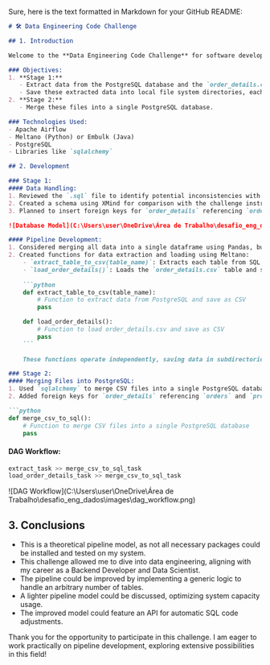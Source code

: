 Sure, here is the text formatted in Markdown for your GitHub README:

```markdown
# 🛠️ Data Engineering Code Challenge

## 1. Introduction

Welcome to the **Data Engineering Code Challenge** for software developers! This project focuses on data pipelines, using the Northwind dataset from Microsoft (for educational purposes) and an additional CSV file named `order_details.csv` as part of the challenge.

### Objectives:
1. **Stage 1:**
   - Extract data from the PostgreSQL database and the `order_details.csv` file.
   - Save these extracted data into local file system directories, each containing respective tables. The `order_details` file itself will be treated as a table.
2. **Stage 2:**
   - Merge these files into a single PostgreSQL database.

### Technologies Used:
- Apache Airflow
- Meltano (Python) or Embulk (Java)
- PostgreSQL
- Libraries like `sqlalchemy`

## 2. Development

### Stage 1:
#### Data Handling:
1. Reviewed the `.sql` file to identify potential inconsistencies with the proposed database schema. 
2. Created a schema using XMind for comparison with the challenge instructions. Identified and resolved discrepancies, recording changes in `task_schedule.txt`. Adjusted NOT NULL constraints, revised foreign keys, and ensured primary key redundancy for proper table properties.
3. Planned to insert foreign keys for `order_details` referencing `orders` and `products` in the final step.

![Database Model](C:\Users\user\OneDrive\Área de Trabalho\desafio_eng_dados\images\db_model.png)

#### Pipeline Development:
1. Considered merging all data into a single dataframe using Pandas, but opted for Meltano for dynamic pipeline management.
2. Created functions for data extraction and loading using Meltano:
    - `extract_table_to_csv(table_name)`: Extracts each table from SQL and saves to the local file system.
    - `load_order_details()`: Loads the `order_details.csv` table and saves it to the local file system.
    
    ```python
    def extract_table_to_csv(table_name):
        # Function to extract data from PostgreSQL and save as CSV
        pass

    def load_order_details():
        # Function to load order_details.csv and save as CSV
        pass
    ```
   
    These functions operate independently, saving data in subdirectories for each table within the local file system.

### Stage 2:
#### Merging Files into PostgreSQL:
1. Used `sqlalchemy` to merge CSV files into a single PostgreSQL database in the `final_data` directory.
2. Added foreign keys for `order_details` referencing `orders` and `products`.

```python
def merge_csv_to_sql():
    # Function to merge CSV files into a single PostgreSQL database
    pass
```

#### DAG Workflow:
```python
extract_task >> merge_csv_to_sql_task
load_order_details_task >> merge_csv_to_sql_task
```

![DAG Workflow](C:\Users\user\OneDrive\Área de Trabalho\desafio_eng_dados\images\dag_workflow.png)

## 3. Conclusions

- This is a theoretical pipeline model, as not all necessary packages could be installed and tested on my system.
- This challenge allowed me to dive into data engineering, aligning with my career as a Backend Developer and Data Scientist.
- The pipeline could be improved by implementing a generic logic to handle an arbitrary number of tables.
- A lighter pipeline model could be discussed, optimizing system capacity usage.
- The improved model could feature an API for automatic SQL code adjustments.

Thank you for the opportunity to participate in this challenge. I am eager to work practically on pipeline development, exploring extensive possibilities in this field!


